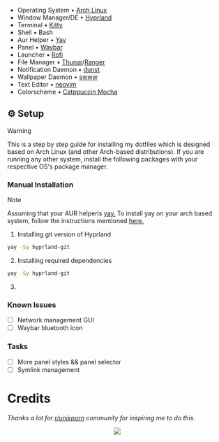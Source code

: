 - Operating System • [Arch Linux](https://archlinux.org)
- Window Manager/DE • [Hyprland](https://hyprland.org/)
- Terminal • [Kitty](https://github.com/kovidgoyal/kitty)
- Shell • Bash
- Aur Helper • [Yay](https://github.com/Jguer/yay)
- Panel • [Waybar](https://github.com/Alexays/Waybar)
- Launcher • [Rofi](https://github.com/davatorium/rofi)
- File Manager • [Thunar]()/[Ranger]()
- Notification Daemon • [dunst](https://github.com/dunst-project/dunst)
- Wallpaper Daemon • [swww](https://github.com/LGFae/swww)
- Text Editor • [neovim](https://neovim.io/)
- Colorscheme • [Catppuccin Mocha](https://github.com/catppuccin/catppuccin)

## ⚙️ Setup
  > [!WARNING]
  > This is a step by step guide for installing my dotfiles which is designed based on Arch Linux (and other Arch-based distributions). If you are running any other system, install the following packages with your respective OS's package manager.

### Manual Installation
  > [!NOTE]
  > Assuming that your AUR helperis [yay.](https://github.com/Jguer/yay)
  > To install yay on your arch based system, follow the instructions mentioned [here.](https://github.com/Jguer/yay?tab=readme-ov-file#installation) 
  1. Installing git version of Hyprland
     
   ```bash
   yay -Sy hyprland-git
   ```

  2. Installing required dependencies     
    
   ```bash
   yay -Sy hyprland-git
   ```

  3. 



### Known Issues
- [ ] Network management GUI
- [ ] Waybar bluetooth icon

### Tasks
- [ ] More panel styles && panel selector
- [ ] Symlink management

# Credits
_Thanks a lot for [r/unixporn](https://www.reddit.com/r/unixporn/) community for inspiring me to do this._

<div align="center">
  <img src="https://raw.githubusercontent.com/catppuccin/catppuccin/main/assets/footers/gray0_ctp_on_line.svg?sanitize=true"/>
</div>
